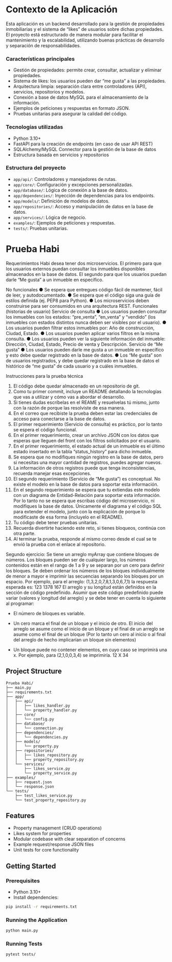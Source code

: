 # Contexto de la Aplicación

Esta aplicación es un backend desarrollado para la gestión de propiedades inmobiliarias y el sistema de “likes” de usuarios sobre dichas propiedades. El proyecto está estructurado de manera modular para facilitar el mantenimiento y la escalabilidad, utilizando buenas prácticas de desarrollo y separación de responsabilidades.

### Características principales

- Gestión de propiedades: permite crear, consultar, actualizar y eliminar propiedades.
- Sistema de likes: los usuarios pueden dar “me gusta” a las propiedades.
- Arquitectura limpia: separación clara entre controladores (API), servicios, repositorios y modelos.
- Conexión a base de datos MySQL para el almacenamiento de la información.
- Ejemplos de peticiones y respuestas en formato JSON.
- Pruebas unitarias para asegurar la calidad del código.

### Tecnologías utilizadas

- Python 3.10+
- FastAPI para la creación de endpoints (en caso de usar API REST)
- SQLAlchemy/MySQL Connector para la gestión de la base de datos
- Estructura basada en servicios y repositorios

### Estructura del proyecto

- `app/api/`: Controladores y manejadores de rutas.
- `app/core/`: Configuración y excepciones personalizadas.
- `app/database/`: Lógica de conexión a la base de datos.
- `app/dependencies/`: Inyección de dependencias para los endpoints.
- `app/models/`: Definición de modelos de datos.
- `app/repositories/`: Acceso y manipulación de datos en la base de datos.
- `app/services/`: Lógica de negocio.
- `examples/`: Ejemplos de peticiones y respuestas.
- `tests/`: Pruebas unitarias.
# Prueba Habi
Requerimientos
Habi desea tener dos microservicios. El primero para que los usuarios externos puedan
consultar los inmuebles disponibles almacenados en la base de datos. El segundo para que los
usuarios puedan darle “Me gusta” a un inmueble en específico.

No funcionales
● Se espera que entregues código fácil de mantener, fácil de leer, y autodocumentado.
● Se espera que el código siga una guía de estilos definida (ej. PEP8 para Python).
● Los microservicios deben construirse para ser consumidos en una arquitectura REST.
Funcionales (historias de usuario)
Servicio de consulta
● Los usuarios pueden consultar los inmuebles con los estados: “pre_venta”, “en_venta” y
“vendido” (los inmuebles con estados distintos nunca deben ser visibles por el usuario).
● Los usuarios pueden filtrar estos inmuebles por: Año de construcción, Ciudad, Estado.
● Los usuarios pueden aplicar varios filtros en la misma consulta.
● Los usuarios pueden ver la siguiente información del inmueble: Dirección,
Ciudad, Estado, Precio de venta y Descripción.
Servicio de “Me gusta”
● Los usuarios pueden darle me gusta a un inmueble en específico y esto debe quedar
registrado en la base de datos.
● Los “Me gusta” son de usuarios registrados, y debe quedar registrado en la base de
datos el histórico de “me gusta” de cada usuario y a cuáles inmuebles.

Instrucciones para la prueba técnica
1. El código debe quedar almacenado en un repositorio de git.
2. Como tu primer commit, incluye un README detallando la tecnologías que vas a utilizar
y cómo vas a abordar el desarrollo.
3. Si tienes dudas escríbelas en el REAME y resuelvelas tú mismo, junto con la razón de
porque las resolviste de esa manera.
4. En el correo que recibiste la prueba deben estar las credenciales de acceso para
conectarse a la base de datos.
5. El primer requerimiento (Servicio de consulta) es práctico, por lo tanto se espera el
código funcional.
6. En el primer requerimiento, crear un archivo JSON con los datos que esperas que
lleguen del front con los filtros solicitados por el usuario.
7. En el primer requerimiento, el estado actual de un inmueble es el último estado
insertado en la tabla “status_history” para dicho inmueble.
8. Se espera que no modifiques ningún registro en la base de datos, pero si necesitas una
mayor cantidad de registros, puedes agregar nuevos.
9. La información de otros registros puede que tenga inconsistencias, recuerda manejar
esas excepciones.
10. El segundo requerimiento (Servicio de “Me gusta”) es conceptual. No existe el modelo
en la base de datos para soportar esta información.
11. En el segundo requerimiento se espera que tu extiendas este modelo con un diagrama
de Entidad-Relación para soportar esta información. Por lo tanto no se espera que
escribas código del microservicio, ni modifiques la base de datos. Únicamente el
diagrama y el código SQL para extender el modelo, junto con la explicación de porque
lo modificaste de esa forma (incluyelo en el README).
12. Tu código debe tener pruebas unitarias.
13. Recuerda divertirte haciendo este reto, si tienes bloqueos, continúa con otra parte.
14. Al terminar la prueba, responde al mismo correo desde el cual se te envió la prueba con
el enlace al repositorio.

Segundo ejercicio:
Se tiene un arreglo myArray que contiene bloques de números. Los bloques pueden ser de
cualquier largo, los números contenidos están en el rango de 1 a 9 y se separan por un cero
para definir los bloques. Se deben ordenar los números de los bloques individualmente de
menor a mayor e imprimir las secuencias separando los bloques por un espacio. Por ejemplo,
para el arreglo: (1,3,2,0,7,8,1,3,0,6,7,1) la respuesta esperada es:
123 1378 167
El arreglo y su longitud están definidos en la sección de código predefinido. Asumir que este
código predefinido puede variar (valores y longitud del arreglo) y se debe tener en cuenta lo
siguiente al programar:
- El número de bloques es variable.
- Un cero marca el final de un bloque y el inicio de otro. El inicio del arreglo se asume como el
inicio de un bloque y el final de un arreglo se asume como el final de un bloque (Por lo tanto un
cero al inicio o al final del arreglo de hecho implicarían un bloque sin elementos)

- Un bloque puede no contener elementos, en cuyo caso se imprimirá una x. Por ejemplo, para
(2,1,0,0,3,4) se imprimiría.
12 X 34

## Project Structure

```
Prueba Habi/
├── main.py
├── requirements.txt
├── app/
│   ├── api/
│   │   ├── likes_handler.py
│   │   └── property_handler.py
│   ├── core/
│   │   └── config.py
│   ├── database/
│   │   └── connection.py
│   ├── dependencies/
│   │   └── dependencies.py
│   ├── models/
│   │   └── property.py
│   ├── repositories/
│   │   ├── likes_repository.py
│   │   └── property_repository.py
│   └── services/
│       ├── likes_service.py
│       └── property_service.py
├── examples/
│   ├── request.json
│   └── response.json
└── tests/
    ├── test_likes_service.py
    └── test_property_repository.py
```

## Features
- Property management (CRUD operations)
- Likes system for properties
- Modular codebase with clear separation of concerns
- Example request/response JSON files
- Unit tests for core functionality

## Getting Started

### Prerequisites
- Python 3.10+
- Install dependencies:

```bash
pip install -r requirements.txt
```

### Running the Application

```bash
python main.py
```

### Running Tests

```bash
pytest tests/
```

